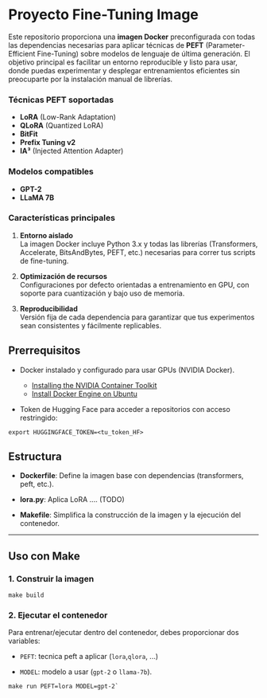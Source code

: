 # **Proyecto Fine-Tuning Image**

Este repositorio proporciona una **imagen Docker** preconfigurada con todas las dependencias necesarias para aplicar técnicas de **PEFT** (Parameter-Efficient Fine-Tuning) sobre modelos de lenguaje de última generación. El objetivo principal es facilitar un entorno reproducible y listo para usar, donde puedas experimentar y desplegar entrenamientos eficientes sin preocuparte por la instalación manual de librerías.

### Técnicas PEFT soportadas

- **LoRA** (Low-Rank Adaptation)  
- **QLoRA** (Quantized LoRA)  
- **BitFit**  
- **Prefix Tuning v2**  
- **IA³** (Injected Attention Adapter)

### Modelos compatibles

- **GPT-2**  
- **LLaMA 7B**

### Características principales

1. **Entorno aislado**  
   La imagen Docker incluye Python 3.x y todas las librerías (Transformers, Accelerate, BitsAndBytes, PEFT, etc.) necesarias para correr tus scripts de fine-tuning.

2. **Optimización de recursos**  
   Configuraciones por defecto orientadas a entrenamiento en GPU, con soporte para cuantización y bajo uso de memoria.

3. **Reproducibilidad**  
   Versión fija de cada dependencia para garantizar que tus experimentos sean consistentes y fácilmente replicables.

## **Prerrequisitos**

* Docker instalado y configurado para usar GPUs (NVIDIA Docker).
    * [Installing the NVIDIA Container Toolkit](https://docs.nvidia.com/datacenter/cloud-native/container-toolkit/latest/install-guide.html)
    * [Install Docker Engine on Ubuntu](https://docs.docker.com/engine/install/ubuntu/)


* Token de Hugging Face para acceder a repositorios con acceso restringido:

```
export HUGGINGFACE_TOKEN=<tu_token_HF>
```

## **Estructura**

* **Dockerfile**: Define la imagen base con dependencias (transformers, peft, etc.).

* **lora.py**: Aplica LoRA .... (TODO)

* **Makefile**: Simplifica la construcción de la imagen y la ejecución del contenedor.

---

## **Uso con Make**

### **1\. Construir la imagen**

```
make build
```

### **2\. Ejecutar el contenedor**

Para entrenar/ejecutar dentro del contenedor, debes proporcionar dos variables:

* `PEFT`: tecnica peft a aplicar (`lora`,`qlora`, ...)

* `MODEL`: modelo a usar (`gpt-2` o `llama-7b`).

```
make run PEFT=lora MODEL=gpt-2`
```

